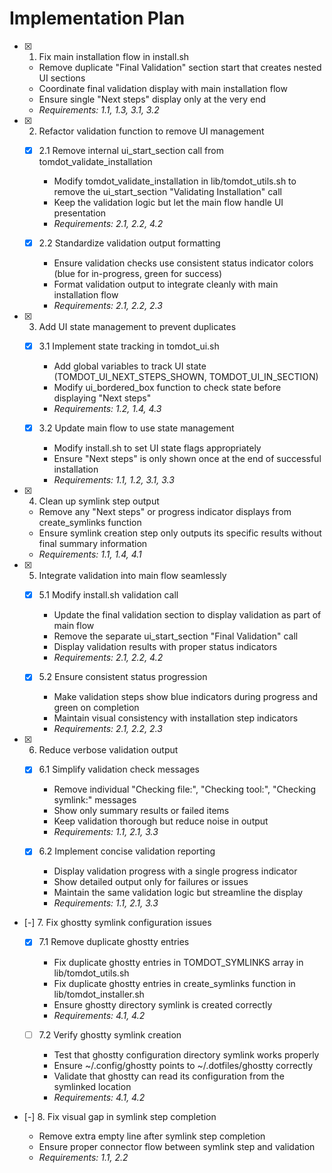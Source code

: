 # Implementation Plan

- [x] 1. Fix main installation flow in install.sh

  - Remove duplicate "Final Validation" section start that creates nested UI sections
  - Coordinate final validation display with main installation flow
  - Ensure single "Next steps" display only at the very end
  - _Requirements: 1.1, 1.3, 3.1, 3.2_

- [x] 2. Refactor validation function to remove UI management

  - [x] 2.1 Remove internal ui_start_section call from tomdot_validate_installation

    - Modify tomdot_validate_installation in lib/tomdot_utils.sh to remove the ui_start_section "Validating Installation" call
    - Keep the validation logic but let the main flow handle UI presentation
    - _Requirements: 2.1, 2.2, 4.2_

  - [x] 2.2 Standardize validation output formatting
    - Ensure validation checks use consistent status indicator colors (blue for in-progress, green for success)
    - Format validation output to integrate cleanly with main installation flow
    - _Requirements: 2.1, 2.2, 2.3_

- [x] 3. Add UI state management to prevent duplicates

  - [x] 3.1 Implement state tracking in tomdot_ui.sh

    - Add global variables to track UI state (TOMDOT_UI_NEXT_STEPS_SHOWN, TOMDOT_UI_IN_SECTION)
    - Modify ui_bordered_box function to check state before displaying "Next steps"
    - _Requirements: 1.2, 1.4, 4.3_

  - [x] 3.2 Update main flow to use state management
    - Modify install.sh to set UI state flags appropriately
    - Ensure "Next steps" is only shown once at the end of successful installation
    - _Requirements: 1.1, 1.2, 3.1, 3.3_

- [x] 4. Clean up symlink step output

  - Remove any "Next steps" or progress indicator displays from create_symlinks function
  - Ensure symlink creation step only outputs its specific results without final summary information
  - _Requirements: 1.1, 1.4, 4.1_

- [x] 5. Integrate validation into main flow seamlessly

  - [x] 5.1 Modify install.sh validation call

    - Update the final validation section to display validation as part of main flow
    - Remove the separate ui_start_section "Final Validation" call
    - Display validation results with proper status indicators
    - _Requirements: 2.1, 2.2, 4.2_

  - [x] 5.2 Ensure consistent status progression
    - Make validation steps show blue indicators during progress and green on completion
    - Maintain visual consistency with installation step indicators
    - _Requirements: 2.1, 2.2, 2.3_

- [x] 6. Reduce verbose validation output

  - [x] 6.1 Simplify validation check messages

    - Remove individual "Checking file:", "Checking tool:", "Checking symlink:" messages
    - Show only summary results or failed items
    - Keep validation thorough but reduce noise in output
    - _Requirements: 1.1, 2.1, 3.3_

  - [x] 6.2 Implement concise validation reporting
    - Display validation progress with a single progress indicator
    - Show detailed output only for failures or issues
    - Maintain the same validation logic but streamline the display
    - _Requirements: 1.1, 2.1, 3.3_

- [-] 7. Fix ghostty symlink configuration issues

  - [x] 7.1 Remove duplicate ghostty entries

    - Fix duplicate ghostty entries in TOMDOT_SYMLINKS array in lib/tomdot_utils.sh
    - Fix duplicate ghostty entries in create_symlinks function in lib/tomdot_installer.sh
    - Ensure ghostty directory symlink is created correctly
    - _Requirements: 4.1, 4.2_

  - [ ] 7.2 Verify ghostty symlink creation
    - Test that ghostty configuration directory symlink works properly
    - Ensure ~/.config/ghostty points to ~/.dotfiles/ghostty correctly
    - Validate that ghostty can read its configuration from the symlinked location
    - _Requirements: 4.1, 4.2_

- [-] 8. Fix visual gap in symlink step completion

  - Remove extra empty line after symlink step completion
  - Ensure proper connector flow between symlink step and validation
  - _Requirements: 1.1, 2.2_
